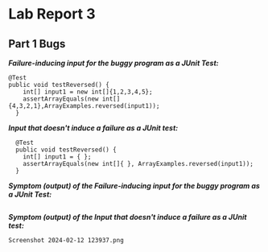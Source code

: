 # Lab Report 3
## Part 1 Bugs

***Failure-inducing input for the buggy program as a JUnit Test:***

```
@Test
public void testReversed() {
    int[] input1 = new int[]{1,2,3,4,5};
    assertArrayEquals(new int[]{4,3,2,1},ArrayExamples.reversed(input1));
  }
```

***Input that doesn't induce a failure as a JUnit test:***
```
  @Test
  public void testReversed() {
    int[] input1 = { };
    assertArrayEquals(new int[]{ }, ArrayExamples.reversed(input1));
  }
```

***Symptom (output) of the Failure-inducing input for the buggy program as a JUnit Test:***
```

```

***Symptom (output) of the Input that doesn't induce a failure as a JUnit test:***
```
Screenshot 2024-02-12 123937.png
```
